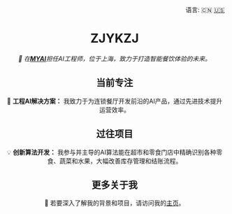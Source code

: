 <div align="right">
  语言:
    🇨🇳
  <a title="英语" href="./README.md">🇺🇸</a>
</div>

<!-- GitHub 个人资料头部 -->
<h1 align="center">ZJYKZJ</h1>
<p align="center">
  <em>🎯 在<a href="https://www.myai.tech/#/home" target="_blank"><strong>MYAI</strong></a>担任AI工程师，位于上海，致力于打造智能餐饮体验的未来。</em>
</p>

<!-- 当前工作 -->
<h2 align="center">当前专注</h2>
<p align="center">
  🌱 <strong>工程AI解决方案：</strong> 我致力于为连锁餐厅开发前沿的AI产品，通过先进技术提升运营效率。
</p>

<!-- 以往工作 -->
<h2 align="center">过往项目</h2>
<p align="center">
  💡 <strong>创新算法开发：</strong> 我参与并主导的AI算法能在超市和零食门店中精确识别各种零食、蔬菜和水果，大幅改善库存管理和结账流程。
</p>

<!-- 更多信息 -->
<h2 align="center">更多关于我</h2>
<p align="center">
  📄 若要深入了解我的背景和项目，请访问我的<a href="https://blog.zjykzj.cn/about/">主页</a>。
</p>